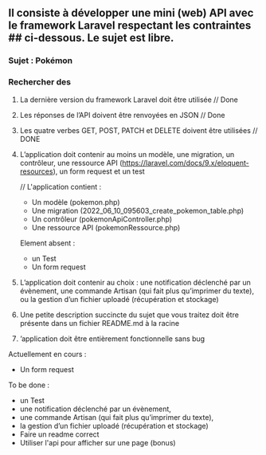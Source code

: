 ## Il consiste à développer une mini (web) API avec le framework Laravel respectant les contraintes           ## ci-dessous. Le sujet est libre.

### Sujet : Pokémon
### Rechercher des

1. La dernière version du framework Laravel doit être utilisée
   // Done

2. Les réponses de l’API doivent être renvoyées en JSON 
   // Done

3. Les quatre verbes GET, POST, PATCH et DELETE doivent être utilisées 
   // DONE

4. L’application doit contenir au moins un modèle, une migration, un contrôleur, 
   une ressource API (https://laravel.com/docs/9.x/eloquent-resources), un form request et un test

   // L'application contient :
      - Un modèle (pokemon.php)
      - Une migration (2022_06_10_095603_create_pokemon_table.php)
      - Un contrôleur (pokemonApiController.php)
      - Une ressource API (pokemonRessource.php)
     
      Element absent :
      - un Test
      - Un form request

5. L’application doit contenir au choix : une notification déclenché par un évènement, 
   une commande Artisan (qui fait plus qu’imprimer du texte),
   ou la gestion d’un fichier uploadé (récupération et stockage)

6. Une petite description succincte du sujet que vous traitez doit être présente dans un fichier README.md 
   à la racine

7. ’application doit être entièrement fonctionnelle sans bug

Actuellement en cours :

   - Un form request

To be done : 

   - un Test
   - une notification déclenché par un évènement, 
   - une commande Artisan (qui fait plus qu’imprimer du texte),
   - la gestion d’un fichier uploadé (récupération et stockage)
   - Faire un readme correct
   - Utiliser l'api pour afficher sur une page (bonus)
   


